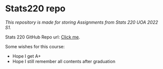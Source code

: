 # Stats220 repo

*This repository is made for storing Assignments from Stats 220 UOA 2022 S1.*

Stats 220 GitHub Repo url: [Click me](https://github.com/JackHH7297/Stats220).

Some wishes for this course:
- Hope I get A+
- Hope I still remember all contents after graduation
